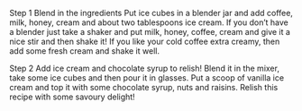 Step 1 Blend in the ingredients
Put ice cubes in a blender jar and add coffee, milk, honey, cream and about two tablespoons ice cream. If you don’t have a blender just take a shaker and put milk, honey, coffee, cream and give it a nice stir and then shake it! If you like your cold coffee extra creamy, then add some fresh cream and shake it well.

Step 2 Add ice cream and chocolate syrup to relish!
Blend it in the mixer, take some ice cubes and then pour it in glasses. Put a scoop of vanilla ice cream and top it with some chocolate syrup, nuts and raisins. Relish this recipe with some savoury delight!